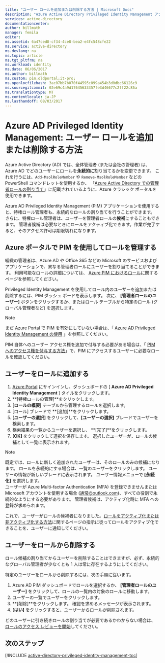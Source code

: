 ```yaml
---
title: "ユーザー ロールを追加または削除する方法 | Microsoft Docs"
description: "Azure Active Directory Privileged Identity Management アプリケーションで特権 ID にロールを追加する方法について説明します。"
services: active-directory
documentationcenter: 
author: billmath
manager: femila
editor: 
ms.assetid: 6a47ced8-cf34-4ce8-bea2-e4fc548cfe22
ms.service: active-directory
ms.devlang: na
ms.topic: article
ms.tgt_pltfrm: na
ms.workload: identity
ms.date: 06/06/2017
ms.author: billmath
ms.custom: pim;oldportal;it-pro;
ms.openlocfilehash: 3ac07bb7b070f44595c099a454b3d0dbc66126c9
ms.sourcegitcommit: 02e69c4a9d17645633357fe3d46677c2ff22c85a
ms.translationtype: MT
ms.contentlocale: ja-JP
ms.lasthandoff: 08/03/2017
---
```

# <a name="azure-ad-privileged-identity-management-how-to-add-or-remove-a-user-role"></a>Azure AD Privileged Identity Management: ユーザー ロールを追加または削除する方法
Azure Active Directory (AD) では、全体管理者 (または会社の管理者) は、Azure AD でどのユーザーにロールを**永続的に**割り当てるかを変更できます。 これを行うには、`Add-MsolRoleMember` や `Remove-MsolRoleMember` などの PowerShell コマンドレットを使用するか、 「[Azure Active Directory での管理者ロールの割り当て](active-directory-assign-admin-roles.md)」に記載されているように、Azure クラシック ポータルを使用できます。

Azure AD Privileged Identity Management (PIM) アプリケーションを使用すると、特権ロール管理者も、永続的なロールの割り当てを行うことができます。 さらに、特権ロール管理者は、ユーザーを管理者ロールの**候補**にすることもできます。 管理者候補は必要なときにロールをアクティブ化できます。作業が完了すると、そのアクセス許可は期限切れになります。

## <a name="manage-roles-with-pim-in-the-azure-portal"></a>Azure ポータルで PIM を使用してロールを管理する
組織の管理者は、Azure AD や Office 365 などの Microsoft のサービスおよびアプリケーションで、異なる管理者ロールにユーザーを割り当てることができます。  利用可能なロールの詳細については、 [Azure PIM におけるロール](active-directory-privileged-identity-management-roles.md)に関するページを参照してください。

Privileged Identity Management を使用してロール内のユーザーを追加または削除するには、PIM ダッシュ ボードを表示します。 次に、 **[管理者ロールのユーザー]** ボタンをクリックするか、またはロール テーブルから特定のロール (グローバル管理者など) を選択します。

> [!NOTE]
> まだ Azure Portal で PIM を有効にしていない場合は、「 [Azure AD Privileged Identity Management の使用](active-directory-privileged-identity-management-getting-started.md) 」を参照してください。

PIM 自体へのユーザー アクセス権を追加で付与する必要がある場合は、「 [PIM へのアクセス権を付与する方法](active-directory-privileged-identity-management-how-to-give-access-to-pim.md)」で、PIM にアクセスするユーザーに必要なロールを確認してください。

## <a name="add-a-user-to-a-role"></a>ユーザーをロールに追加する
1. [Azure Portal](https://portal.azure.com/) にサインインし、ダッシュボードの [ **Azure AD Privileged Identity Management** ] タイルをクリックします。
2. **[特権ロールの管理]**をクリックします。
3. **[ロールの概要]** テーブルから管理するロールを選択します。
4. [ロール] ブレードで **[追加]**をクリックします。
5. **[ユーザーの選択]** をクリックして、**[ユーザーの選択]** ブレードでユーザーを検索します。  
6. 検索結果の一覧からユーザーを選択し、 **[完了]**をクリックします。
7. **[OK]** をクリックして選択を保存します。 選択したユーザーが、ロールの候補として一覧に表示されます。

> [!NOTE]
> 既定では、ロールに新しく追加されたユーザーは、そのロールのみの候補になります。 ロールを永続的にする場合は、一覧のユーザーをクリックします。 ユーザーの情報が新しいブレードに表示されます。 ユーザー情報メニューで **[永続化]** を選択します。  
> ユーザーが Azure Multi-factor Authentication (MFA) を登録できませんまたは Microsoft アカウントを使用する場合 (通常@outlook.com)、すべての役割で永続的なようにする必要があります。 管理者候補は、アクティブ化時に MFA への登録が求められます。

これで、ユーザーがロールの候補者になりました。[ロールをアクティブ化または非アクティブ化する方法](active-directory-privileged-identity-management-how-to-activate-role.md)に関するページの指示に従ってロールをアクティブ化できることを、ユーザーに通知してください。

## <a name="remove-a-user-from-a-role"></a>ユーザーをロールから削除する
ロール候補の割り当てからユーザーを削除することはできますが、必ず、永続的なグローバル管理者が少なくとも 1 人は常に存在するようにしてください。

特定のユーザーをロールから削除するには、次の手順に従います。

1. Azure AD PIM ダッシュボードでロールを選択するか、 **[管理者ロールのユーザー]** をクリックして、ロールの一覧内の対象のロールに移動します。
2. ユーザーの一覧でユーザーをクリックします。
3. **[削除]**をクリックします。 確認を求めるメッセージが表示されます。
4. **[はい]** をクリックすると、ユーザーからロールが削除されます。

どのユーザーに引き続きロールの割り当てが必要であるかわからない場合は、 [ロールのアクセス レビューを開始](active-directory-privileged-identity-management-how-to-start-security-review.md)してください。

## <a name="next-steps"></a>次のステップ
[!INCLUDE [active-directory-privileged-identity-management-toc](../../includes/active-directory-privileged-identity-management-toc.md)]

